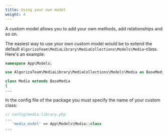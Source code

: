 ```yaml
---
title: Using your own model
weight: 4
---
```


A custom model allows you to add your own methods, add relationships and so on.

The easiest way to use your own custom model would be to extend the
default `AlgorizaTeam\MediaLibrary\MediaCollections\Models\Media`-class. Here's an example:

```php
namespace App\Models;

use AlgorizaTeam\MediaLibrary\MediaCollections\Models\Media as BaseMedia;

class Media extends BaseMedia
{
...
```

In the config file of the package you must specify the name of your custom class:

```php
// config/media-library.php
...
   'media_model' => App\Models\Media::class
...
```
